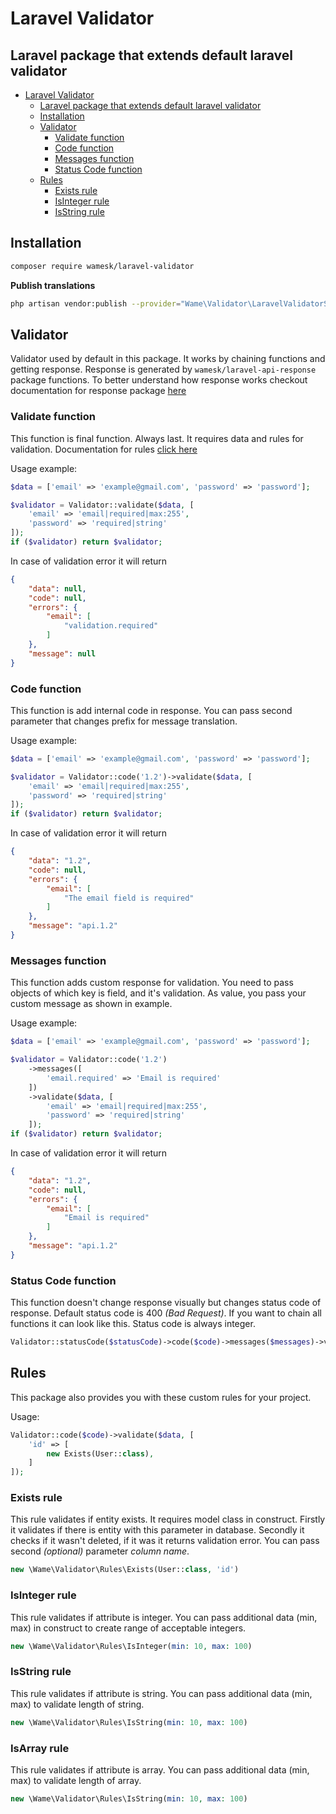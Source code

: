 # Laravel Validator

## Laravel package that extends default laravel validator

<!-- TOC -->
* [Laravel Validator](#laravel-validator)
  * [Laravel package that extends default laravel validator](#laravel-package-that-extends-default-laravel-validator)
  * [Installation](#installation)
  * [Validator](#validator)
    * [Validate function](#validate-function)
    * [Code function](#code-function)
    * [Messages function](#messages-function)
    * [Status Code function](#status-code-function)
  * [Rules](#rules)
    * [Exists rule](#exists-rule)
    * [IsInteger rule](#isinteger-rule)
    * [IsString rule](#isstring-rule)
<!-- TOC -->

## Installation

```bash
composer require wamesk/laravel-validator
```

**Publish translations**

```bash
php artisan vendor:publish --provider="Wame\Validator\LaravelValidatorServiceProvider" --tag="translations"
```

## Validator

Validator used by default in this package.
It works by chaining functions and getting response.
Response is generated by `wamesk/laravel-api-response` package functions.
To better understand how response works checkout documentation for response package [here](https://github.com/wamesk/laravel-api-response)

### Validate function

This function is final function. Always last.
It requires data and rules for validation.
Documentation for rules [click here](https://laravel.com/docs/9.x/validation)

Usage example:

```php
$data = ['email' => 'example@gmail.com', 'password' => 'password'];

$validator = Validator::validate($data, [
    'email' => 'email|required|max:255',
    'password' => 'required|string'
]);
if ($validator) return $validator;
```

In case of validation error it will return

```json
{
    "data": null,
    "code": null,
    "errors": {
        "email": [
            "validation.required"
        ]
    },
    "message": null
}
```

### Code function

This function is add internal code in response.
You can pass second parameter that changes prefix for message translation.

Usage example:

```php
$data = ['email' => 'example@gmail.com', 'password' => 'password'];

$validator = Validator::code('1.2')->validate($data, [
    'email' => 'email|required|max:255',
    'password' => 'required|string'
]);
if ($validator) return $validator;
```

In case of validation error it will return

```json
{
    "data": "1.2",
    "code": null,
    "errors": {
        "email": [
            "The email field is required"
        ]
    },
    "message": "api.1.2"
}
```

### Messages function

This function adds custom response for validation.
You need to pass objects of which key is field, and it's validation.
As value, you pass your custom message as shown in example.

Usage example:

```php
$data = ['email' => 'example@gmail.com', 'password' => 'password'];

$validator = Validator::code('1.2')
    ->messages([
        'email.required' => 'Email is required'
    ])
    ->validate($data, [
        'email' => 'email|required|max:255',
        'password' => 'required|string'
    ]);
if ($validator) return $validator;
```

In case of validation error it will return

```json
{
    "data": "1.2",
    "code": null,
    "errors": {
        "email": [
            "Email is required"
        ]
    },
    "message": "api.1.2"
}
```

### Status Code function

This function doesn't change response visually but changes status code of response.
Default status code is 400 *(Bad Request)*.
If you want to chain all functions it can look like this.
Status code is always integer.

```php
Validator::statusCode($statusCode)->code($code)->messages($messages)->validate($data, $rules);
```

## Rules

This package also provides you with these custom rules for your project.

Usage:
```php
Validator::code($code)->validate($data, [
    'id' => [
        new Exists(User::class),
    ]
]);
```

### Exists rule

This rule validates if entity exists.
It requires model class in construct.
Firstly it validates if there is entity with this parameter in database.
Secondly it checks if it wasn't deleted, if it was it returns validation error.
You can pass second *(optional)* parameter *column name*.

```php
new \Wame\Validator\Rules\Exists(User::class, 'id')
```

### IsInteger rule

This rule validates if attribute is integer.
You can pass additional data (min, max) in construct to create range of acceptable integers.

```php
new \Wame\Validator\Rules\IsInteger(min: 10, max: 100)
```

### IsString rule

This rule validates if attribute is string.
You can pass additional data (min, max) to validate length of string.

```php
new \Wame\Validator\Rules\IsString(min: 10, max: 100)
```

### IsArray rule

This rule validates if attribute is array.
You can pass additional data (min, max) to validate length of array.

```php
new \Wame\Validator\Rules\IsString(min: 10, max: 100)
```